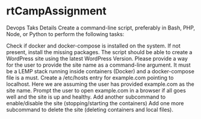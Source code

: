 # rtCampAssignment
Devops Taks Details
Create a command-line script, preferably in Bash, PHP, Node, or Python to perform the following tasks:

Check if docker and docker-compose is installed on the system. If not present, install the missing packages.
The script should be able to create a WordPress site using the latest WordPress Version. Please provide a way for the user to provide the site name as a command-line argument.
It must be a LEMP stack running inside containers (Docker) and a docker-compose file is a must.
Create a /etc/hosts entry for example.com pointing to localhost. Here we are assuming the user has provided example.com as the site name.
Prompt the user to open example.com in a browser if all goes well and the site is up and healthy.
Add another subcommand to enable/disable the site (stopping/starting the containers)
Add one more subcommand to delete the site (deleting containers and local files).
